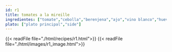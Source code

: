 ```yaml
---
id: r1
title: tomates a la mireille
ingredientes: ["tomate","cebolla","berenjena","ajo","vino blanco","huevo","perejil","queso","polvo de galletas","sal"]
plato: ["plato principal","side"]
---
```


{{< readFile file="./html/recipes/r1.html">}}
{{< readFile file="./html/images/r1_image.html">}}